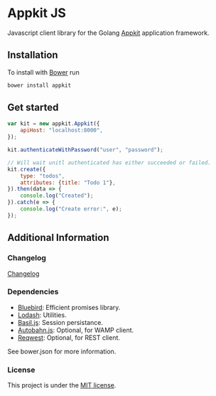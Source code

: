 # Appkit JS

Javascript client library for the Golang [Appkit](https://github.com/app-kit/go-appkit) application framework.

## Installation

To install with [Bower](https://github.com/bower/bower) run

```bash
bower install appkit
```

## Get started

```javascript
var kit = new appkit.Appkit({
	apiHost: "localhost:8000",
});

kit.authenticateWithPassword("user", "password");

// Will wait unitl authenticated has either succeeded or failed.
kit.create({
	type: "todos",
	attributes: {title: "Todo 1"},	
}).then(data => {
	console.log("Created");
}).catch(e => {
	console.log("Create error:", e);
});
```

## Additional Information

### Changelog

[Changelog](https://github.com/app-kit/appkit.js/blob/master/CHANGELOG.md)


### Dependencies

* [Bluebird](https://github.com/petkaantonov/bluebird): Efficient promises library.
* [Lodash](https://github.com/lodash/lodash): Utilities.
* [Basil.js](https://github.com/Wisembly/basil.js): Session persistance.
* [Autobahn.js](https://github.com/crossbario/autobahn-js): Optional, for WAMP client.
* [Reqwest](https://github.com/ded/reqwest): Optional, for REST client.

See bower.json for more information.


### License

This project is under the [MIT license](https://opensource.org/licenses/MIT).
